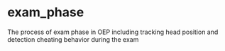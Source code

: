 # exam_phase
The process of exam phase in OEP including tracking head position and detection cheating behavior during the exam
